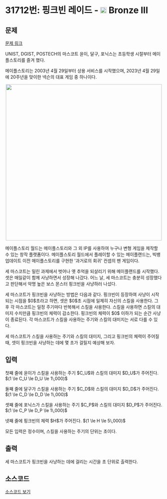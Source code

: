 # 31712번: 핑크빈 레이드 - <img src="https://static.solved.ac/tier_small/3.svg" style="height:20px" /> Bronze III

<!-- performance -->

<!-- 문제 제출 후 깃허브에 푸시를 했을 때 제출한 코드의 성능이 입력될 공간입니다.-->

<!-- end -->

## 문제

[문제 링크](https://boj.kr/31712)


<p>UNIST, DGIST, POSTECH의 마스코트 윤이, 달구, 포닉스는 초등학생 시절부터 메이플스토리를 즐겨 했다.</p>

<p>메이플스토리는 2003년 4월 29일부터 상용 서비스를 시작했으며, 2023년 4월 29일에 20주년을 맞이한 넥슨의 대표 게임 중 하나이다.</p>

<p style="text-align: center;"><img alt="" src="https://upload.acmicpc.net/9f8db5c4-c954-4f5e-8bfb-e8d9fb5e9bf6/-/preview/" style="max-width: 100%" width="500px"></p>

<p>메이플스토리 월드는 메이플스토리와 그 외 IP를 사용하여 누구나 변형 게임을 제작할 수 있는 창작 플랫폼이다. 메이플스토리 월드에서 플레이할 수 있는 메이플랜드는, 빅뱅 업데이트 이전 메이플스토리를 구현한 '과거로의 회귀' 컨셉의 팬 게임이다.</p>

<p>세 마스코트는 밀린 과제에서 벗어나 옛 추억을 되살리기 위해 메이플랜드를 시작했다. 셋은 매일같이 함께 사냥하면서 성장해 나갔다. 어느 날, 세 마스코트는 충분히 성장했다고 판단해서 악명 높은 보스 몬스터 핑크빈을 사냥하러 나섰다.</p>

<p>세 마스코트가 핑크빈을 사냥하는 방법은 다음과 같다. 핑크빈이 등장하여 사냥이 시작되는 시점을 $0$초라고 하면, 셋은 $0$초 시점에 일제히 자신의 스킬을 사용한다. 그 후 각 마스코트는 일정 주기마다 반복해서 스킬을 사용한다. 스킬을 사용하면 스킬의 대미지 수치만큼 핑크빈의 체력이 감소한다. 핑크빈의 체력이 $0$ 이하가 되는 순간 사냥이 종료된다. 각 마스코트가 스킬을 사용하는 주기와 스킬의 대미지는 서로 다를 수 있다.</p>

<p>세 마스코트가 스킬을 사용하는 주기와 스킬의 대미지, 그리고 핑크빈의 체력이 주어질 때, 셋이 핑크빈을 사냥하는 데에 몇 초가 걸릴지 예상해 보자.</p>



## 입력


<p>첫째 줄에 윤이가 스킬을 사용하는 주기 $C_U$와 스킬의 대미지 $D_U$가 주어진다. $(1 \le C_U \le D_U \le 1\,000)$</p>

<p>둘째 줄에 달구가 스킬을 사용하는 주기 $C_D$와 스킬의 대미지 $D_D$가 주어진다. $(1 \le C_D \le D_D \le 1\,000)$</p>

<p>셋째 줄에 포닉스가 스킬을 사용하는 주기 $C_P$와 스킬의 대미지 $D_P$가 주어진다. $(1 \le C_P \le D_P \le 1\,000)$</p>

<p>넷째 줄에 핑크빈의 체력 $H$가 주어진다. $(1 \le H \le 5\,000)$ </p>

<p>모든 입력은 정수이며, 스킬을 사용하는 주기의 단위는 초이다.</p>



## 출력


<p>세 마스코트가 핑크빈을 사냥하는 데에 걸리는 시간을 초 단위로 출력한다.</p>



## 소스코드

[소스코드 보기](핑크빈%20레이드.py)